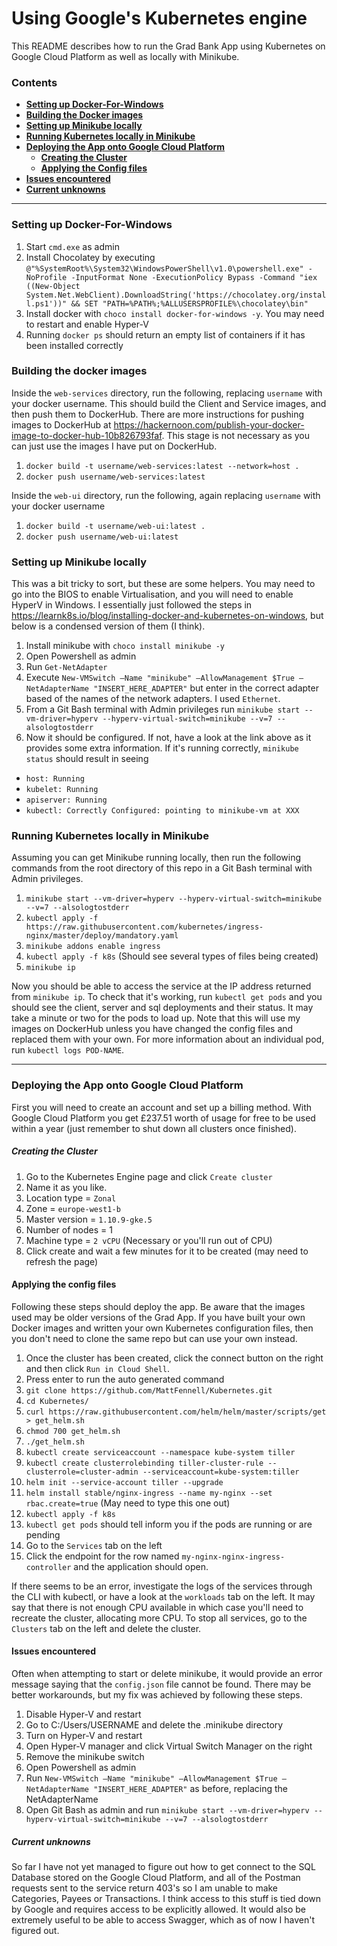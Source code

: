 # Using Google's Kubernetes engine

This README describes how to run the Grad Bank App using Kubernetes on Google Cloud Platform as well as locally with Minikube.

### Contents

- [**Setting up Docker-For-Windows**](#setting-up-docker-for-windows)
- [**Building the Docker images**](#building-the-docker-images)
- [**Setting up Minikube locally**](#setting-up-minikube-locally)
- [**Running Kubernetes locally in Minikube**](#running-kubernetes-locally-in-minikube)
- [**Deploying the App onto Google Cloud Platform**](#deploying-the-app-onto-google-cloud-platform)
  - [**Creating the Cluster**](#creating-the-cluster)
  - [**Applying the Config files**](#applying-the-config-files)
- [**Issues encountered**](#issues-encountered)
- [**Current unknowns**](#current-unknowns)

---

### Setting up Docker-For-Windows

1. Start `cmd.exe` as admin
1. Install Chocolatey by executing `@"%SystemRoot%\System32\WindowsPowerShell\v1.0\powershell.exe" -NoProfile -InputFormat None -ExecutionPolicy Bypass -Command "iex ((New-Object System.Net.WebClient).DownloadString('https://chocolatey.org/install.ps1'))" && SET "PATH=%PATH%;%ALLUSERSPROFILE%\chocolatey\bin"`
1. Install docker with `choco install docker-for-windows -y`. You may need to restart and enable Hyper-V
1. Running `docker ps` should return an empty list of containers if it has been installed correctly

### Building the docker images

Inside the `web-services` directory, run the following, replacing `username` with your docker username. This should build the Client and Service images, and then push them to DockerHub. There are more instructions for pushing images to DockerHub at https://hackernoon.com/publish-your-docker-image-to-docker-hub-10b826793faf. This stage is not necessary as you can just use the images I have put on DockerHub.

1. `docker build -t username/web-services:latest --network=host .`
1. `docker push username/web-services:latest`

Inside the `web-ui` directory, run the following, again replacing `username` with your docker username

1. `docker build -t username/web-ui:latest .`
1. `docker push username/web-ui:latest`

### Setting up Minikube locally

This was a bit tricky to sort, but these are some helpers. You may need to go into the BIOS to enable Virtualisation, and you will need to enable HyperV in Windows. I essentially just followed the steps in https://learnk8s.io/blog/installing-docker-and-kubernetes-on-windows, but below is a condensed version of them (I think).

1. Install minikube with `choco install minikube -y`
1. Open Powershell as admin
1. Run `Get-NetAdapter`
1. Execute `New-VMSwitch –Name "minikube" –AllowManagement $True –NetAdapterName "INSERT_HERE_ADAPTER"` but enter in the correct adapter based of the names of the network adapters. I used `Ethernet`.
1. From a Git Bash terminal with Admin privileges run `minikube start --vm-driver=hyperv --hyperv-virtual-switch=minikube --v=7 --alsologtostderr`
1. Now it should be configured. If not, have a look at the link above as it provides some extra information. If it's running correctly, `minikube status` should result in seeing

- `host: Running`
- `kubelet: Running`
- `apiserver: Running`
- `kubectl: Correctly Configured: pointing to minikube-vm at XXX`

### Running Kubernetes locally in Minikube

Assuming you can get Minikube running locally, then run the following commands from the root directory of this repo in a Git Bash terminal with Admin privileges.

1.  `minikube start --vm-driver=hyperv --hyperv-virtual-switch=minikube --v=7 --alsologtostderr`
1.  `kubectl apply -f https://raw.githubusercontent.com/kubernetes/ingress-nginx/master/deploy/mandatory.yaml`
1.  `minikube addons enable ingress`
1.  `kubectl apply -f k8s` (Should see several types of files being created)
1.  `minikube ip`

Now you should be able to access the service at the IP address returned from `minikube ip`. To check that it's working, run `kubectl get pods` and you should see the client, server and sql deployments and their status. It may take a minute or two for the pods to load up.
Note that this will use my images on DockerHub unless you have changed the config files and replaced them with your own. For more information about an individual pod, run `kubectl logs POD-NAME`.

---

### Deploying the App onto Google Cloud Platform

First you will need to create an account and set up a billing method. With Google Cloud Platform you get £237.51 worth of usage for free to be used within a year (just remember to shut down all clusters once finished).

##### Creating the Cluster

1. Go to the Kubernetes Engine page and click `Create cluster`
1. Name it as you like.
1. Location type = `Zonal`
1. Zone = `europe-west1-b`
1. Master version = `1.10.9-gke.5`
1. Number of nodes = 1
1. Machine type = `2 vCPU` (Necessary or you'll run out of CPU)
1. Click create and wait a few minutes for it to be created (may need to refresh the page)

#### Applying the config files

Following these steps should deploy the app. Be aware that the images used may be older versions of the Grad App. If you have built your own Docker images and written your own Kubernetes configuration files, then you don't need to clone the same repo but can use your own instead.

1. Once the cluster has been created, click the connect button on the right and then click `Run in Cloud Shell`.
1. Press enter to run the auto generated command
1. `git clone https://github.com/MattFennell/Kubernetes.git`
1. `cd Kubernetes/`
1. `curl https://raw.githubusercontent.com/helm/helm/master/scripts/get > get_helm.sh`
1. `chmod 700 get_helm.sh`
1. `./get_helm.sh`
1. `kubectl create serviceaccount --namespace kube-system tiller`
1. `kubectl create clusterrolebinding tiller-cluster-rule --clusterrole=cluster-admin --serviceaccount=kube-system:tiller`
1. `helm init --service-account tiller --upgrade`
1. `helm install stable/nginx-ingress --name my-nginx --set rbac.create=true` (May need to type this one out)
1. `kubectl apply -f k8s`
1. `kubectl get pods` should tell inform you if the pods are running or are pending
1. Go to the `Services` tab on the left
1. Click the endpoint for the row named `my-nginx-nginx-ingress-controller` and the application should open.

If there seems to be an error, investigate the logs of the services through the CLI with kubectl, or have a look at the `workloads` tab on the left. It may say that there is not enough CPU available in which case you'll need to recreate the cluster, allocating more CPU. To stop all services, go to the `Clusters` tab on the left and delete the cluster.

#### Issues encountered

Often when attempting to start or delete minikube, it would provide an error message saying that the `config.json` file cannot be found. There may be better workarounds, but my fix was achieved by following these steps.

1. Disable Hyper-V and restart
1. Go to C:/Users/USERNAME and delete the .minikube directory
1. Turn on Hyper-V and restart
1. Open Hyper-V manager and click Virtual Switch Manager on the right
1. Remove the minikube switch
1. Open Powershell as admin
1. Run `New-VMSwitch –Name "minikube" –AllowManagement $True –NetAdapterName "INSERT_HERE_ADAPTER"` as before, replacing the NetAdapterName
1. Open Git Bash as admin and run `minikube start --vm-driver=hyperv --hyperv-virtual-switch=minikube --v=7 --alsologtostderr`

##### Current unknowns

So far I have not yet managed to figure out how to get connect to the SQL Database stored on the Google Cloud Platform, and all of the Postman requests sent to the service return 403's so I am unable to make Categories, Payees or Transactions. I think access to this stuff is tied down by Google and requires access to be explicitly allowed. It would also be extremely useful to be able to access Swagger, which as of now I haven't figured out.
